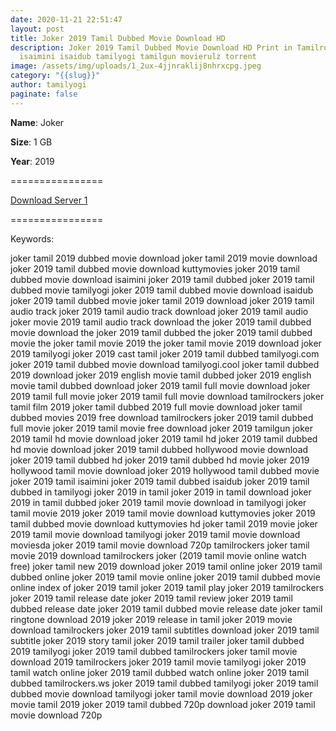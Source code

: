 ```yaml
---
date: 2020-11-21 22:51:47
layout: post
title: Joker 2019 Tamil Dubbed Movie Download HD
description: Joker 2019 Tamil Dubbed Movie Download HD Print in Tamilrockers
  isaimini isaidub tamilyogi tamilgun movierulz torrent
image: /assets/img/uploads/1_2ux-4jjnraklij8nhrxcpg.jpeg
category: "{{slug}}"
author: tamilyogi
paginate: false
---
```

**Name**: Joker

**Size**: 1 GB

**Year**: 2019

\================

[Download Server 1](https://drive.unblocked.workers.dev/(%2520Telegram%2520%40tadubs%2520)%2520Joker.2019.720p.BRRip.Tamil.Dub.Dual-Audio.x264-Tentrockers.mkv?rootId=0AJtZkTkXLBuYUk9PVA)

[](https://drive.unblocked.workers.dev/(%2520Telegram%2520%40tadubs%2520)%2520Joker.2019.720p.BRRip.Tamil.Dub.Dual-Audio.x264-Tentrockers.mkv?rootId=0AJtZkTkXLBuYUk9PVA)================



Keywords:

joker tamil 2019 dubbed movie download
joker tamil 2019 movie download
joker 2019 tamil dubbed movie download kuttymovies
joker 2019 tamil dubbed movie download isaimini
joker 2019 tamil dubbed
joker 2019 tamil dubbed movie tamilyogi
joker 2019 tamil dubbed movie download isaidub
joker 2019 tamil dubbed movie
joker tamil 2019 download
joker 2019 tamil audio track
joker 2019 tamil audio track download
joker 2019 tamil audio
joker movie 2019 tamil audio track download
the joker 2019 tamil dubbed movie download
the joker 2019 tamil dubbed
the joker 2019 tamil dubbed movie
the joker tamil movie 2019
the joker tamil movie 2019 download
joker 2019 tamilyogi
joker 2019 cast tamil
joker 2019 tamil dubbed tamilyogi.com
joker 2019 tamil dubbed movie download tamilyogi.cool
joker tamil dubbed 2019 download
joker 2019 english movie tamil dubbed
joker 2019 english movie tamil dubbed download
joker 2019 tamil full movie download
joker 2019 tamil full movie
joker 2019 tamil full movie download tamilrockers
joker tamil film 2019
joker tamil dubbed 2019 full movie download
joker tamil dubbed movies 2019 free download tamilrockers
joker 2019 tamil dubbed full movie
joker 2019 tamil movie free download
joker 2019 tamilgun
joker 2019 tamil hd movie download
joker 2019 tamil hd
joker 2019 tamil dubbed hd movie download
joker 2019 tamil dubbed hollywood movie download
joker 2019 tamil dubbed hd
joker 2019 tamil dubbed hd movie
joker 2019 hollywood tamil movie download
joker 2019 hollywood tamil dubbed movie
joker 2019 tamil isaimini
joker 2019 tamil dubbed isaidub
joker 2019 tamil dubbed in tamilyogi
joker 2019 in tamil
joker 2019 in tamil download
joker 2019 in tamil dubbed
joker 2019 tamil movie download in tamilyogi
joker tamil movie 2019
joker 2019 tamil movie download kuttymovies
joker 2019 tamil dubbed movie download kuttymovies hd
joker tamil 2019 movie
joker 2019 tamil movie download tamilyogi
joker 2019 tamil movie download moviesda
joker 2019 tamil movie download 720p tamilrockers
joker tamil movie 2019 download tamilrockers
joker (2019 tamil movie online watch free)
joker tamil new 2019 download
joker 2019 tamil online
joker 2019 tamil dubbed online
joker 2019 tamil movie online
joker 2019 tamil dubbed movie online
index of joker 2019 tamil
joker 2019 tamil play
joker 2019 tamilrockers
joker 2019 tamil release date
joker 2019 tamil review
joker 2019 tamil dubbed release date
joker 2019 tamil dubbed movie release date
joker tamil ringtone download 2019
joker 2019 release in tamil
joker 2019 movie download tamilrockers
joker 2019 tamil subtitles download
joker 2019 tamil subtitle
joker 2019 story tamil
joker 2019 tamil trailer
joker tamil dubbed 2019 tamilyogi
joker 2019 tamil dubbed tamilrockers
joker tamil movie download 2019 tamilrockers
joker 2019 tamil movie tamilyogi
joker 2019 tamil watch online
joker 2019 tamil dubbed watch online
joker 2019 tamil dubbed tamilrockers.ws
joker 2019 tamil dubbed tamilyogi
joker 2019 tamil dubbed movie download tamilyogi
joker tamil movie download 2019
joker movie tamil 2019
joker 2019 tamil dubbed 720p download
joker 2019 tamil movie download 720p